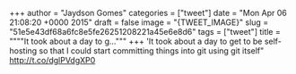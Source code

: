
+++
author = "Jaydson Gomes"
categories = ["tweet"]
date = "Mon Apr 06 21:08:20 +0000 2015"
draft = false
image = "{TWEET_IMAGE}"
slug = "51e5e43df68a6fc8e5fe26251208221a45e6e8d6"
tags = ["tweet"]
title = """"It took about a day to g..."""
+++
'It took about a day to get to be self-hosting so that I could start committing things into git using git itself" http://t.co/dglPVdgXP0
